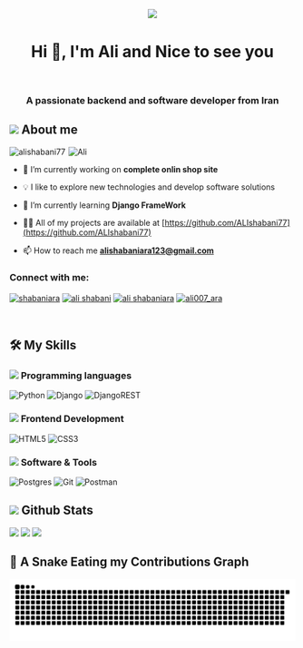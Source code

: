  <p align="center">
  <img src="https://github.com/thompsonemerson/thompsonemerson/raw/master/cover-thompson.png" height="200">
</p>

<h1 align="center">Hi 👋, I'm Ali and  Nice to see you </h1><br>
<h3 align="center">A passionate backend and software developer from Iran</h3>
<h2 id="-about-me"><picture><img src="https://github.com/7oSkaaa/7oSkaaa/blob/main/Images/about_me.gif?raw=true" width="50px"></picture> About me</h2>
<img align="right" alt="Ali" width="400" src="https://github.com/7oSkaaa/7oSkaaa/blob/main/Images/Right_Side.gif">


<p align="left"> <img src="https://komarev.com/ghpvc/?username=alishabani77&label=Profile%20views&color=0e75b6&style=flat" alt="alishabani77" /> </p>


- 🔭 I’m currently working on **complete onlin shop site**
 
- 💡  I like to explore new technologies and develop software solutions 

- 🌱 I’m currently learning **Django FrameWork**

- 👨‍💻 All of my projects are available at [https://github.com/ALIshabani77](https://github.com/ALIshabani77)

- 📫 How to reach me **alishabaniara123@gmail.com**


<h3 align="left">Connect with me:</h3>
<p align="left">
<a href="https://twitter.com/shabaniara" target="blank"><img align="center" src="https://raw.githubusercontent.com/rahuldkjain/github-profile-readme-generator/master/src/images/icons/Social/twitter.svg" alt="shabaniara" height="30" width="40" /></a>
<a href="https://linkedin.com/in/ali shabani" target="blank"><img align="center" src="https://raw.githubusercontent.com/rahuldkjain/github-profile-readme-generator/master/src/images/icons/Social/linked-in-alt.svg" alt="ali shabani" height="30" width="40" /></a>
<a href="https://fb.com/ali shabaniara" target="blank"><img align="center" src="https://raw.githubusercontent.com/rahuldkjain/github-profile-readme-generator/master/src/images/icons/Social/facebook.svg" alt="ali shabaniara" height="30" width="40" /></a>
<a href="https://instagram.com/ali007_ara" target="blank"><img align="center" src="https://raw.githubusercontent.com/rahuldkjain/github-profile-readme-generator/master/src/images/icons/Social/instagram.svg" alt="ali007_ara" height="30" width="40" /></a>
</p>
<br>
<h2 id="️-my-skills">🛠️ My Skills</h2>
<p align="center"> 
<h3 id="----programming-languages"><picture> <img src="https://github.com/7oSkaaa/7oSkaaa/blob/main/Images/Programming_Languages.gif?raw=true" width="50px">  </picture> Programming languages</h3>
<p align="center">  
 
![Python](https://img.shields.io/badge/python-3670A0?style=for-the-badge&logo=python&logoColor=ffdd54) ![Django](https://img.shields.io/badge/django-%23092E20.svg?style=for-the-badge&logo=django&logoColor=white) ![DjangoREST](https://img.shields.io/badge/DJANGO-REST-ff1709?style=for-the-badge&logo=django&logoColor=white&color=ff1709&labelColor=gray)

 <!-- ![Python](https://img.shields.io/badge/python-3670A0?style=for-the-badge&logo=python&logoColor=ffdd54) ![Django](https://img.shields.io/badge/django-%23092E20.svg?style=for-the-badge&logo=django&logoColor=white) ![DjangoREST](https://img.shields.io/badge/DJANGO-REST-ff1709?style=for-the-badge&logo=django&logoColor=white&color=ff1709&labelColor=gray) ![Postgres](https://img.shields.io/badge/postgres-%23316192.svg?style=for-the-badge&logo=postgresql&logoColor=white) ![HTML5](https://img.shields.io/badge/html5-%23E34F26.svg?style=for-the-badge&logo=html5&logoColor=white) ![CSS3](https://img.shields.io/badge/css3-%231572B6.svg?style=for-the-badge&logo=css3&logoColor=white) ![Git](https://img.shields.io/badge/git-%23F05033.svg?style=for-the-badge&logo=git&logoColor=white) ![Postman](https://img.shields.io/badge/Postman-FF6C37?style=for-the-badge&logo=postman&logoColor=white)-->
 <h3 id="----frontend-development"><picture> <img src="https://github.com/7oSkaaa/7oSkaaa/blob/main/Images/Front_End.gif?raw=true" width="50px">  </picture> Frontend Development</h3>
<p align="center"> 

![HTML5](https://img.shields.io/badge/html5-%23E34F26.svg?style=for-the-badge&logo=html5&logoColor=white) ![CSS3](https://img.shields.io/badge/css3-%231572B6.svg?style=for-the-badge&logo=css3&logoColor=white)

<h3 id="----software--tools"><picture> <img src="https://github.com/7oSkaaa/7oSkaaa/blob/main/Images/Software_Tools.gif?raw=true" width="50px">  </picture> Software &amp; Tools</h3>
<p align="center">
 
  ![Postgres](https://img.shields.io/badge/postgres-%23316192.svg?style=for-the-badge&logo=postgresql&logoColor=white)
  ![Git](https://img.shields.io/badge/git-%23F05033.svg?style=for-the-badge&logo=git&logoColor=white) ![Postman](https://img.shields.io/badge/Postman-FF6C37?style=for-the-badge&logo=postman&logoColor=white)

<h2 id="----github-stats"><picture> <img src="https://github.com/7oSkaaa/7oSkaaa/blob/main/Images/Statistics.gif?raw=true" width="50px">  </picture> Github Stats</h2>



   ![](https://github-readme-stats.vercel.app/api?username=ALIshabani77&theme=radical&hide_border=false&include_all_commits=true&count_private=false) ![](https://github-readme-streak-stats.herokuapp.com/?user=ALIshabani77&theme=radical&hide_border=false) ![](https://github-readme-stats.vercel.app/api/top-langs/?username=ALIshabani77&theme=radical&hide_border=false&include_all_commits=true&count_private=false&layout=compact)

<h2 id="-a-snake-eating-my-contributions-graph">🐍 A Snake Eating my Contributions Graph</h2>
<p align="center">
	<img src="https://github.com/7oSkaaa/7oSkaaa/blob/output/github-contribution-grid-snake.svg?" alt="Snake Game">
</p>



